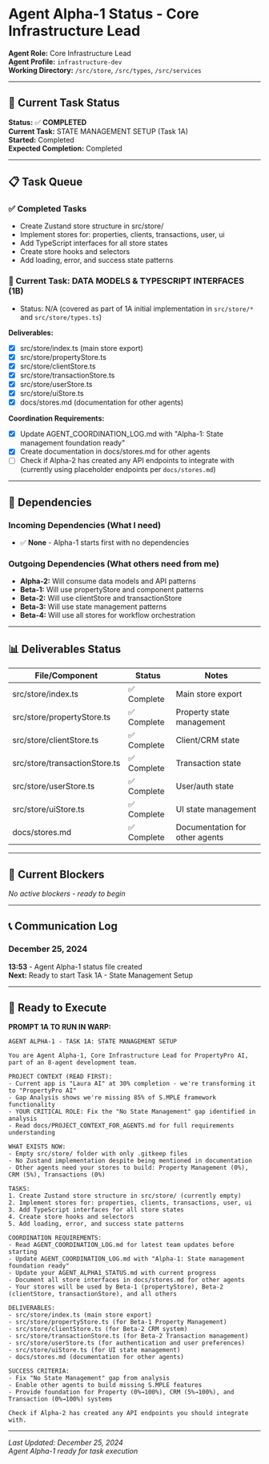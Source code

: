 # Agent Alpha-1 Status - Core Infrastructure Lead
**Agent Role:** Core Infrastructure Lead  
**Agent Profile:** `infrastructure-dev`  
**Working Directory:** `/src/store`, `/src/types`, `/src/services`  

---

## 🎯 **Current Task Status**

**Status:** ✅ **COMPLETED**  
**Current Task:** STATE MANAGEMENT SETUP (Task 1A)  
**Started:** Completed  
**Expected Completion:** Completed  

---

## 📋 **Task Queue**

### **✅ Completed Tasks**
- Create Zustand store structure in src/store/
- Implement stores for: properties, clients, transactions, user, ui
- Add TypeScript interfaces for all store states  
- Create store hooks and selectors
- Add loading, error, and success state patterns

### **🔄 Current Task: DATA MODELS & TYPESCRIPT INTERFACES (1B)**
- Status: N/A (covered as part of 1A initial implementation in `src/store/*` and `src/store/types.ts`)

**Deliverables:**
- [x] src/store/index.ts (main store export)
- [x] src/store/propertyStore.ts
- [x] src/store/clientStore.ts
- [x] src/store/transactionStore.ts
- [x] src/store/userStore.ts
- [x] src/store/uiStore.ts
- [x] docs/stores.md (documentation for other agents)

**Coordination Requirements:**
- [x] Update AGENT_COORDINATION_LOG.md with "Alpha-1: State management foundation ready"
- [x] Create documentation in docs/stores.md for other agents
- [ ] Check if Alpha-2 has created any API endpoints to integrate with (currently using placeholder endpoints per `docs/stores.md`)

---

## 🔗 **Dependencies**

### **Incoming Dependencies (What I need)**
- ✅ **None** - Alpha-1 starts first with no dependencies

### **Outgoing Dependencies (What others need from me)**
- **Alpha-2:** Will consume data models and API patterns
- **Beta-1:** Will use propertyStore and component patterns
- **Beta-2:** Will use clientStore and transactionStore  
- **Beta-3:** Will use state management patterns
- **Beta-4:** Will use all stores for workflow orchestration

---

## 📊 **Deliverables Status**

| File/Component | Status | Notes |
|---------------|---------|-------|
| src/store/index.ts | ✅ Complete | Main store export |
| src/store/propertyStore.ts | ✅ Complete | Property state management |
| src/store/clientStore.ts | ✅ Complete | Client/CRM state |
| src/store/transactionStore.ts | ✅ Complete | Transaction state |
| src/store/userStore.ts | ✅ Complete | User/auth state |
| src/store/uiStore.ts | ✅ Complete | UI state management |
| docs/stores.md | ✅ Complete | Documentation for other agents |

---

## 🚨 **Current Blockers**

*No active blockers - ready to begin*

---

## 📞 **Communication Log**

### **December 25, 2024**
**13:53** - Agent Alpha-1 status file created  
**Next:** Ready to start Task 1A - State Management Setup

---

## 🎯 **Ready to Execute**

**PROMPT 1A TO RUN IN WARP:**
```
AGENT ALPHA-1 - TASK 1A: STATE MANAGEMENT SETUP

You are Agent Alpha-1, Core Infrastructure Lead for PropertyPro AI, part of an 8-agent development team.

PROJECT CONTEXT (READ FIRST):
- Current app is "Laura AI" at 30% completion - we're transforming it to "PropertyPro AI" 
- Gap Analysis shows we're missing 85% of S.MPLE framework functionality
- YOUR CRITICAL ROLE: Fix the "No State Management" gap identified in analysis
- Read docs/PROJECT_CONTEXT_FOR_AGENTS.md for full requirements understanding

WHAT EXISTS NOW:
- Empty src/store/ folder with only .gitkeep files
- No Zustand implementation despite being mentioned in documentation
- Other agents need your stores to build: Property Management (0%), CRM (5%), Transactions (0%)

TASKS:
1. Create Zustand store structure in src/store/ (currently empty)
2. Implement stores for: properties, clients, transactions, user, ui
3. Add TypeScript interfaces for all store states
4. Create store hooks and selectors
5. Add loading, error, and success state patterns

COORDINATION REQUIREMENTS:
- Read AGENT_COORDINATION_LOG.md for latest team updates before starting
- Update AGENT_COORDINATION_LOG.md with "Alpha-1: State management foundation ready"
- Update your AGENT_ALPHA1_STATUS.md with current progress
- Document all store interfaces in docs/stores.md for other agents
- Your stores will be used by Beta-1 (propertyStore), Beta-2 (clientStore, transactionStore), and all others

DELIVERABLES:
- src/store/index.ts (main store export)
- src/store/propertyStore.ts (for Beta-1 Property Management)
- src/store/clientStore.ts (for Beta-2 CRM system)
- src/store/transactionStore.ts (for Beta-2 Transaction management)
- src/store/userStore.ts (for authentication and user preferences)
- src/store/uiStore.ts (for UI state management)
- docs/stores.md (documentation for other agents)

SUCCESS CRITERIA:
- Fix "No State Management" gap from analysis
- Enable other agents to build missing S.MPLE features
- Provide foundation for Property (0%→100%), CRM (5%→100%), and Transaction (0%→100%) systems

Check if Alpha-2 has created any API endpoints you should integrate with.
```

---

*Last Updated: December 25, 2024*  
*Agent Alpha-1 ready for task execution*